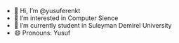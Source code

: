 - 👋 Hi, I’m @yusuferenkt
- 👀 I’m interested in Computer Sience
- 🌱 I’m currently student in Suleyman Demirel University
- 😄 Pronouns: Yusuf

<!---
yusuferenkt/yusuferenkt is a ✨ special ✨ repository because its `README.md` (this file) appears on your GitHub profile.
You can click the Preview link to take a look at your changes.
--->
